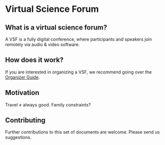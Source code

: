 # Virtual Science Forum

## What is a virtual science forum?

A VSF is a fully digital conference, where participants and speakers join remotely via audio & video software.

## How does it work?

If you are interested in organizing a VSF, we recommend going over the [Organizer Guide](organizerguide.md).

## Motivation
Travel $\neq$ always good. Family constraints?


## Contributing
Further contributions to this set of documents are welcome. Please send us suggestions.
